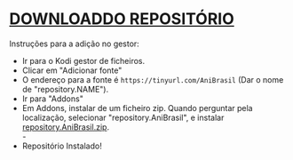 # <a href="repository.AniBrasil.zip">DOWNLOADDO REPOSITÓRIO</a>

Instruções para a adição no gestor:


<p align="left">
  <ul>
    <li>Ir para o Kodi gestor de ficheiros.</li>
    <li>Clicar em "Adicionar fonte"</li>
    <li>O endereço para a fonte é <code>https://tinyurl.com/AniBrasil</code> (Dar o nome de "repository.NAME").</li>
    <li>Ir para "Addons"</li>
    <li>Em Addons, instalar de um ficheiro zip. Quando perguntar pela localização, selecionar "repository.AniBrasil", e instalar <a href="repository.AniBrasil.zip">repository.AniBrasil.zip</a>.</li>
    -
    <li>Repositório Instalado!</li>
    
</ul>

                                      
                                       

</p>
